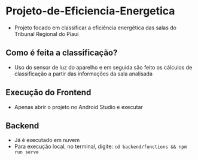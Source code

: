 # Projeto-de-Eficiencia-Energetica
* Projeto focado em classificar a eficiência energética das salas do Tribunal Regional do Piauí

## Como é feita a classificação?
* Uso do sensor de luz do aparelho e em seguida são feito os cálculos de classificação a partir das informações da sala analisada

## Execução do Frontend
* Apenas abrir o projeto no Android Studio e executar

## Backend
* Já é executado em nuvem
* Para execução local, no terminal, digite:
```cd backend/functions && npm run serve```
